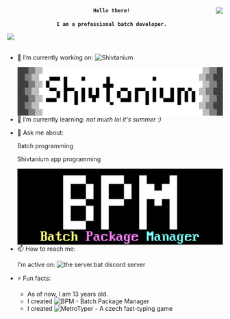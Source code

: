 <div>
  <img align="right" src="https://github-readme-stats.vercel.app/api/top-langs/?username=Shivter14&layout=compact&count_private=true&langs_count=8&hide_border=true&theme=dark">
  <div align="center"><b>
    
    Hello there!
    
    I am a professional batch developer.
  </b></div>
  <img align="left" src="https://komarev.com/ghpvc/?username=Shivter14&style=for-the-badge">
</div>
<br></br>

- 🔭 I’m currently working on: ![Shivtanium](https://github.com/Shivter14/Shivtanium)
  
<img align="right" width=480 src="https://raw.githubusercontent.com/Shivter14/Shivtanium/main/Shivtanium.png">

- 🌱 I’m currently learning: *not much lol it's summer :)*

- 💬 Ask me about:

  Batch programming

  Shivtanium app programming

<img align="right" width=480 src="https://github.com/Shivter14/BPM/blob/main/BPM.png">

- 📫 How to reach me:

  I'm active on: ![the server.bat discord server](https://discord.gg/cQNj5C3wtS)

- ⚡ Fun facts:
  - As of now, I am 13 years old.
  - I created ![BPM - Batch Package Manager](https://github.com/Shivter14/BPM)
  - I created ![MetroTyper - A czech fast-typing game](https://github.com/Shivter14/MetroTyper)
